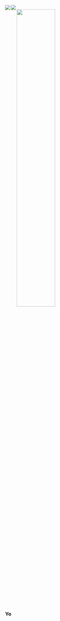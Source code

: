 <img align="left" src="https://github-readme-stats.vercel.app/api?username=4samsamAC&show_icons=true&theme=midnight-purple&count_private=true"/>
<img align="left" src="https://github-readme-stats.vercel.app/api/top-langs/?username=4samsamAC&layout=compact&theme=midnight-purple&count_private=true"/>
<!-- <img align="center" src="https://github-readme-stats.vercel.app/api/wakatime?username=4samsamAC&theme=midnight-purple"/> -->

<img src="https://wakatime.com/share/@05e9693c-ae09-4eda-80e1-420e9727a814/8e7ca8ac-5f49-4053-a31c-33e1f0666b6c.svg" width="50%" height="50%"></img>

### Yo 
